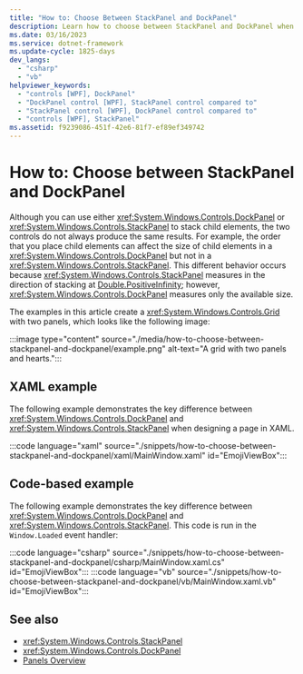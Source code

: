 ```yaml
---
title: "How to: Choose Between StackPanel and DockPanel"
description: Learn how to choose between StackPanel and DockPanel when you stack content in a Panel, by means of code examples in CPP, C#, Visual Basic, and XAML.
ms.date: 03/16/2023
ms.service: dotnet-framework
ms.update-cycle: 1825-days
dev_langs:
  - "csharp"
  - "vb"
helpviewer_keywords:
  - "controls [WPF], DockPanel"
  - "DockPanel control [WPF], StackPanel control compared to"
  - "StackPanel control [WPF], DockPanel control compared to"
  - "controls [WPF], StackPanel"
ms.assetid: f9239086-451f-42e6-81f7-ef89ef349742
---
```

# How to: Choose between StackPanel and DockPanel

Although you can use either <xref:System.Windows.Controls.DockPanel> or <xref:System.Windows.Controls.StackPanel> to stack child elements, the two controls do not always produce the same results. For example, the order that you place child elements can affect the size of child elements in a <xref:System.Windows.Controls.DockPanel> but not in a <xref:System.Windows.Controls.StackPanel>. This different behavior occurs because <xref:System.Windows.Controls.StackPanel> measures in the direction of stacking at [Double.PositiveInfinity](xref:System.Double.PositiveInfinity); however, <xref:System.Windows.Controls.DockPanel> measures only the available size.

The examples in this article create a <xref:System.Windows.Controls.Grid> with two panels, which looks like the following image:

:::image type="content" source="./media/how-to-choose-between-stackpanel-and-dockpanel/example.png" alt-text="A grid with two panels and hearts.":::

## XAML example

The following example demonstrates the key difference between <xref:System.Windows.Controls.DockPanel> and <xref:System.Windows.Controls.StackPanel> when designing a page in XAML.

:::code language="xaml" source="./snippets/how-to-choose-between-stackpanel-and-dockpanel/xaml/MainWindow.xaml" id="EmojiViewBox":::

## Code-based example

The following example demonstrates the key difference between <xref:System.Windows.Controls.DockPanel> and <xref:System.Windows.Controls.StackPanel>. This code is run in the `Window.Loaded` event handler:

:::code language="csharp" source="./snippets/how-to-choose-between-stackpanel-and-dockpanel/csharp/MainWindow.xaml.cs" id="EmojiViewBox":::
:::code language="vb" source="./snippets/how-to-choose-between-stackpanel-and-dockpanel/vb/MainWindow.xaml.vb" id="EmojiViewBox":::

## See also

- <xref:System.Windows.Controls.StackPanel>
- <xref:System.Windows.Controls.DockPanel>
- [Panels Overview](panels-overview.md)
